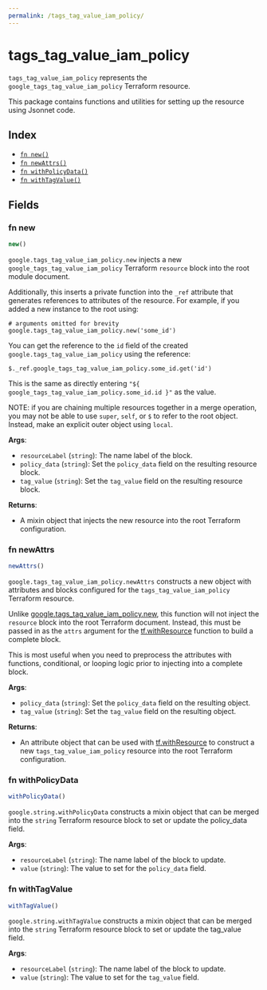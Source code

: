 ```yaml
---
permalink: /tags_tag_value_iam_policy/
---
```


# tags_tag_value_iam_policy

`tags_tag_value_iam_policy` represents the `google_tags_tag_value_iam_policy` Terraform resource.



This package contains functions and utilities for setting up the resource using Jsonnet code.


## Index

* [`fn new()`](#fn-new)
* [`fn newAttrs()`](#fn-newattrs)
* [`fn withPolicyData()`](#fn-withpolicydata)
* [`fn withTagValue()`](#fn-withtagvalue)

## Fields

### fn new

```ts
new()
```


`google.tags_tag_value_iam_policy.new` injects a new `google_tags_tag_value_iam_policy` Terraform `resource`
block into the root module document.

Additionally, this inserts a private function into the `_ref` attribute that generates references to attributes of the
resource. For example, if you added a new instance to the root using:

    # arguments omitted for brevity
    google.tags_tag_value_iam_policy.new('some_id')

You can get the reference to the `id` field of the created `google.tags_tag_value_iam_policy` using the reference:

    $._ref.google_tags_tag_value_iam_policy.some_id.get('id')

This is the same as directly entering `"${ google_tags_tag_value_iam_policy.some_id.id }"` as the value.

NOTE: if you are chaining multiple resources together in a merge operation, you may not be able to use `super`, `self`,
or `$` to refer to the root object. Instead, make an explicit outer object using `local`.

**Args**:
  - `resourceLabel` (`string`): The name label of the block.
  - `policy_data` (`string`): Set the `policy_data` field on the resulting resource block.
  - `tag_value` (`string`): Set the `tag_value` field on the resulting resource block.

**Returns**:
- A mixin object that injects the new resource into the root Terraform configuration.


### fn newAttrs

```ts
newAttrs()
```


`google.tags_tag_value_iam_policy.newAttrs` constructs a new object with attributes and blocks configured for the `tags_tag_value_iam_policy`
Terraform resource.

Unlike [google.tags_tag_value_iam_policy.new](#fn-new), this function will not inject the `resource`
block into the root Terraform document. Instead, this must be passed in as the `attrs` argument for the
[tf.withResource](https://github.com/tf-libsonnet/core/tree/main/docs#fn-withresource) function to build a complete block.

This is most useful when you need to preprocess the attributes with functions, conditional, or looping logic prior to
injecting into a complete block.

**Args**:
  - `policy_data` (`string`): Set the `policy_data` field on the resulting object.
  - `tag_value` (`string`): Set the `tag_value` field on the resulting object.

**Returns**:
  - An attribute object that can be used with [tf.withResource](https://github.com/tf-libsonnet/core/tree/main/docs#fn-withresource) to construct a new `tags_tag_value_iam_policy` resource into the root Terraform configuration.


### fn withPolicyData

```ts
withPolicyData()
```

`google.string.withPolicyData` constructs a mixin object that can be merged into the `string`
Terraform resource block to set or update the policy_data field.



**Args**:
  - `resourceLabel` (`string`): The name label of the block to update.
  - `value` (`string`): The value to set for the `policy_data` field.


### fn withTagValue

```ts
withTagValue()
```

`google.string.withTagValue` constructs a mixin object that can be merged into the `string`
Terraform resource block to set or update the tag_value field.



**Args**:
  - `resourceLabel` (`string`): The name label of the block to update.
  - `value` (`string`): The value to set for the `tag_value` field.
